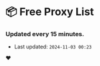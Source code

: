 # :package: Free Proxy List
### Updated every 15 minutes.

- Last updated: `2024-11-03 00:23`

:heart:
